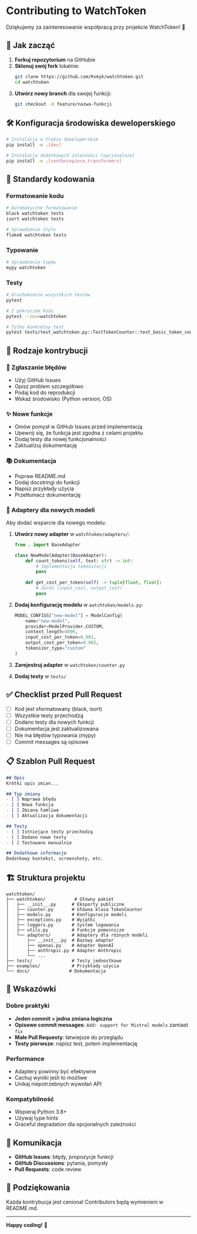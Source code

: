 # Contributing to WatchToken

Dziękujemy za zainteresowanie współpracą przy projekcie WatchToken! 🎉

## 🚀 Jak zacząć

1. **Forkuj repozytorium** na GitHubie
2. **Sklonuj swój fork** lokalnie:
   ```bash
   git clone https://github.com/Kvmyk/watchtoken.git
   cd watchtoken
   ```
3. **Utwórz nowy branch** dla swojej funkcji:
   ```bash
   git checkout -b feature/nazwa-funkcji
   ```

## 🛠️ Konfiguracja środowiska deweloperskiego

```bash
# Instalacja w trybie deweloperskim
pip install -e .[dev]

# Instalacja dodatkowych zależności (opcjonalnie)
pip install -e .[sentencepiece,transformers]
```

## 📝 Standardy kodowania

### Formatowanie kodu
```bash
# Automatyczne formatowanie
black watchtoken tests
isort watchtoken tests

# Sprawdzenie stylu
flake8 watchtoken tests
```

### Typowanie
```bash
# Sprawdzenie typów
mypy watchtoken
```

### Testy
```bash
# Uruchomienie wszystkich testów
pytest

# Z pokryciem kodu
pytest --cov=watchtoken

# Tylko konkretny test
pytest tests/test_watchtoken.py::TestTokenCounter::test_basic_token_counting
```

## 🎯 Rodzaje kontrybucji

### 🐛 Zgłaszanie błędów
- Użyj GitHub Issues
- Opisz problem szczegółowo
- Podaj kod do reprodukcji
- Wskaż środowisko (Python version, OS)

### ✨ Nowe funkcje
- Omów pomysł w GitHub Issues przed implementacją
- Upewnij się, że funkcja jest zgodna z celami projektu
- Dodaj testy dla nowej funkcjonalności
- Zaktualizuj dokumentację

### 📚 Dokumentacja
- Popraw README.md
- Dodaj docstringi do funkcji
- Napisz przykłady użycia
- Przetłumacz dokumentację

### 🔧 Adaptery dla nowych modeli
Aby dodać wsparcie dla nowego modelu:

1. **Utwórz nowy adapter** w `watchtoken/adapters/`:
   ```python
   from . import BaseAdapter
   
   class NewModelAdapter(BaseAdapter):
       def count_tokens(self, text: str) -> int:
           # Implementacja tokenizacji
           pass
       
       def get_cost_per_token(self) -> tuple[float, float]:
           # Zwróć (input_cost, output_cost)
           pass
   ```

2. **Dodaj konfigurację modelu** w `watchtoken/models.py`:
   ```python
   MODEL_CONFIGS["new-model"] = ModelConfig(
       name="new-model",
       provider=ModelProvider.CUSTOM,
       context_length=4096,
       input_cost_per_token=0.001,
       output_cost_per_token=0.002,
       tokenizer_type="custom"
   )
   ```

3. **Zarejestruj adapter** w `watchtoken/counter.py`

4. **Dodaj testy** w `tests/`

## ✅ Checklist przed Pull Request

- [ ] Kod jest sformatowany (black, isort)
- [ ] Wszystkie testy przechodzą
- [ ] Dodano testy dla nowych funkcji
- [ ] Dokumentacja jest zaktualizowana
- [ ] Nie ma błędów typowania (mypy)
- [ ] Commit messages są opisowe

## 📋 Szablon Pull Request

```markdown
## Opis
Krótki opis zmian...

## Typ zmiany
- [ ] Naprawa błędu
- [ ] Nowa funkcja
- [ ] Zmiana łamliwa
- [ ] Aktualizacja dokumentacji

## Testy
- [ ] Istniejące testy przechodzą
- [ ] Dodano nowe testy
- [ ] Testowano manualnie

## Dodatkowe informacje
Dodatkowy kontekst, screenshoty, etc.
```

## 🏗️ Struktura projektu

```
watchtoken/
├── watchtoken/           # Główny pakiet
│   ├── __init__.py      # Eksporty publiczne
│   ├── counter.py       # Główna klasa TokenCounter
│   ├── models.py        # Konfiguracje modeli
│   ├── exceptions.py    # Wyjątki
│   ├── loggers.py       # System logowania
│   ├── utils.py         # Funkcje pomocnicze
│   └── adapters/        # Adaptery dla różnych modeli
│       ├── __init__.py  # Bazowy adapter
│       ├── openai.py    # Adapter OpenAI
│       ├── anthropic.py # Adapter Anthropic
│       └── ...
├── tests/               # Testy jednostkowe
├── examples/            # Przykłady użycia
└── docs/               # Dokumentacja
```

## 🌟 Wskazówki

### Dobre praktyki
- **Jeden commit = jedna zmiana logiczna**
- **Opisowe commit messages**: `Add: support for Mistral models` zamiast `fix`
- **Małe Pull Requesty**: łatwiejsze do przeglądu
- **Testy pierwsze**: napisz test, potem implementację

### Performance
- Adaptery powinny być efektywne
- Cachuj wyniki jeśli to możliwe
- Unikaj niepotrzebnych wywołań API

### Kompatybilność
- Wspieraj Python 3.8+
- Używaj type hints
- Graceful degradation dla opcjonalnych zależności

## 💬 Komunikacja

- **GitHub Issues**: błędy, propozycje funkcji
- **GitHub Discussions**: pytania, pomysły
- **Pull Requests**: code review

## 🎉 Podziękowania

Każda kontrybucja jest ceniona! Contributors będą wymienieni w README.md.

---

**Happy coding!** 🚀
